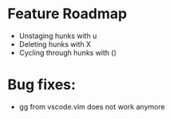 # Feature Roadmap
* Unstaging hunks with u
* Deleting hunks with X
* Cycling through hunks with ()

# Bug fixes:
* gg from vscode.vim does not work anymore
